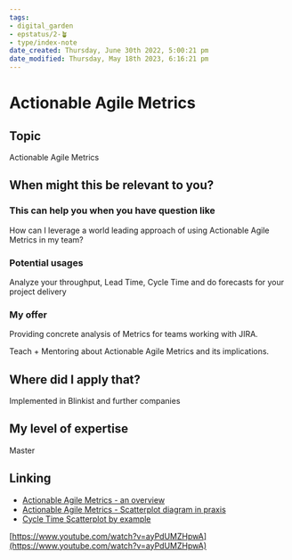 ```yaml
---
tags: 
- digital_garden
- epstatus/2-🪴
- type/index-note
date_created: Thursday, June 30th 2022, 5:00:21 pm
date_modified: Thursday, May 18th 2023, 6:16:21 pm
---
```

# Actionable Agile Metrics
## Topic

Actionable Agile Metrics

## When might this be relevant to you?

### This can help you when you have question like

How can I leverage a world leading approach of using Actionable Agile Metrics in my team?

### Potential usages

Analyze your throughput, Lead Time, Cycle Time and do forecasts for your project delivery

### My offer

Providing concrete analysis of Metrics for teams working with JIRA.

Teach + Mentoring about Actionable Agile Metrics and its implications.

## Where did I apply that?

Implemented in Blinkist and further companies

## My level of expertise

Master

## Linking
-   [Actionable Agile Metrics - an overview](https://www.ontheagilepath.net/articles/Unleash%20predictability%20by%20using%20Actionable%20Agile%20Metrics%206%20Key%20Learnings%20from%20Daniel%20S%20Vacantis%20aweso.pdf)
-   [Actionable Agile Metrics - Scatterplot diagram in praxis](https://www.ontheagilepath.net/articles/On%20Measurements%20%20applied%20actionable%20agile%20metrics%20for%20predictability%20%20Part%20I.pdf)
-   [Cycle Time Scatterplot by example](https://www.ontheagilepath.net/articles/Cycle%20time%20scatterplot%20by%20example.pdf)

[https://www.youtube.com/watch?v=ayPdUMZHpwA](https://www.youtube.com/watch?v=ayPdUMZHpwA)